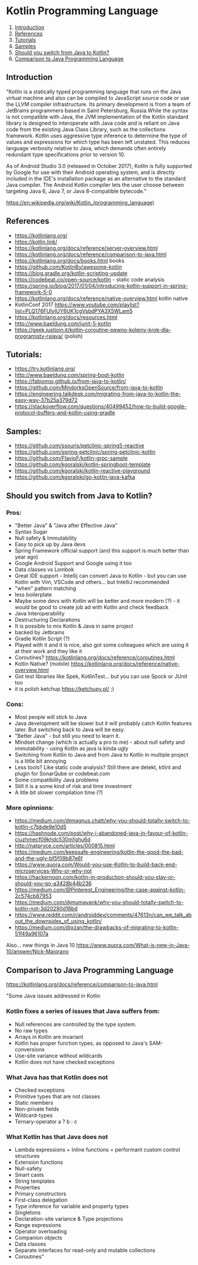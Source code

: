 # Kotlin Programming Language

1. [Introduction](#introduction)
2. [References](#references)
3. [Tutorials](#tutorials)
4. [Samples](#samples)
5. [Should you switch from Java to Kotlin?](#should-you-switch-from-java-to-kotlin)
6. [Comparison to Java Programming Language](#comparison-to-java-programming-language)


## Introduction

"Kotlin is a statically typed programming language that runs on the Java virtual machine and also can be compiled to JavaScript source code or use the LLVM compiler infrastructure. Its primary development is from a team of JetBrains programmers based in Saint Petersburg, Russia.While the syntax is not compatible with Java, the JVM implementation of the Kotlin standard library is designed to interoperate with Java code and is reliant on Java code from the existing Java Class Library, such as the collections framework. Kotlin uses aggressive type inference to determine the type of values and expressions for which type has been left unstated. This reduces language verbosity relative to Java, which demands often entirely redundant type specifications prior to version 10.

As of Android Studio 3.0 (released in October 2017), Kotlin is fully supported by Google for use with their Android operating system, and is directly included in the IDE's installation package as an alternative to the standard Java compiler. The Android Kotlin compiler lets the user choose between targeting Java 6, Java 7, or Java 8-compatible bytecode."

https://en.wikipedia.org/wiki/Kotlin_(programming_language)

## References

* https://kotlinlang.org/
* https://kotlin.link/
* https://kotlinlang.org/docs/reference/server-overview.html
* https://kotlinlang.org/docs/reference/comparison-to-java.html
* https://kotlinlang.org/docs/books.html books
* https://github.com/KotlinBy/awesome-kotlin
* https://blog.gradle.org/kotlin-scripting-update
* https://codebeat.co/open-source/kotlin - static code analysis
* https://spring.io/blog/2017/01/04/introducing-kotlin-support-in-spring-framework-5-0
* https://kotlinlang.org/docs/reference/native-overview.html kotlin native
* KotlinConf 2017 https://www.youtube.com/playlist?list=PLQ176FUIyIUY6UK1cgVsbdPYA3X5WLam5
* https://kotlinlang.org/docs/resources.html
* http://www.baeldung.com/junit-5-kotlin
* https://geek.justjoin.it/kotlin-coroutine-pewno-kolejny-krok-dla-programisty-rxjava/ (polish)


## Tutorials:

* https://try.kotlinlang.org/
* http://www.baeldung.com/spring-boot-kotlin
* https://fabiomsr.github.io/from-java-to-kotlin/
* https://github.com/MindorksOpenSource/from-java-to-kotlin
* https://engineering.talkdesk.com/migrating-from-java-to-kotlin-the-easy-way-37b25a379d72
* https://stackoverflow.com/questions/40499452/how-to-build-google-protocol-buffers-and-kotlin-using-gradle


## Samples:

* https://github.com/ssouris/petclinic-spring5-reactive
* https://github.com/spring-petclinic/spring-petclinic-kotlin
* https://github.com/FlavioF/kotlin-grpc-sample
* https://github.com/kgoralski/kotlin-springboot-template
* https://github.com/kgoralski/kotlin-reactive-playground
* https://github.com/kgoralski/go-kotlin-java-kafka


## Should you switch from Java to Kotlin? 

### Pros:

* "Better Java" & "Java after Effective Java" 
* Syntax Sugar
* Null safety & Immutability
* Easy to pick up by Java devs
* Spring Framework official support (and this support is much better than year ago)
* Google Android Support and Google using it too
* Data classes vs Lombok
* Great IDE support - Intellij can convert Java to Kotlin - but you can use Kotlin with Vim, VSCode and others... but IntelliJ recommended
* "when" pattern matching
* less boilerplate
* Maybe some devs with Kotlin will be better and more modern (?) - it would be good to create job ad with Kotlin and check feedback
* Java Interoperability
* Destructuring Declarations
* It is possible to mix Kotlin & Java in same project
* backed by Jetbrains
* Gradle Kotlin Script (?)
* Played with it and it is nice, also got some colleagues which are using it at their work and they like it
* Coroutines? https://kotlinlang.org/docs/reference/coroutines.html
* Kotlin Native? (mobile) https://kotlinlang.org/docs/reference/native-overview.html
* Got test libraries like Spek, KotlinTest... but you can use Spock or JUnit too
* it is polish ketchup https://ketchupy.pl/ ;)


### Cons: 

* Most people will stick to Java
* Java development will be slower but it will probably catch Kotlin features later. But switching back to Java will be easy.
* "Better Java" - but still you need to learn it.
* Mindset change (which is actually a pro to me) - about null safety and immutability - using Kotlin as java is kinda ugly
* Switching from Kotlin to Java and from Java to Kotlin in multiple project is a little bit annoying
* Less tools? Like static code analysis? Still there are detekt, ktlint and plugin for SonarQube or codebeat.com
* Some compatibility Java problems
* Still it is a some kind of risk and time investment
* A litle bit slower compilation time (?)

### More opinnions: 
* https://medium.com/@magnus.chatt/why-you-should-totally-switch-to-kotlin-c7bbde9e10d5
* https://hashnode.com/post/why-i-abandoned-java-in-favour-of-kotlin-ciuzhmecf09khdc530m1ghu6d
* http://natpryce.com/articles/000815.html
* https://medium.com/keepsafe-engineering/kotlin-the-good-the-bad-and-the-ugly-bf5f09b87e6f
* https://www.quora.com/Would-you-use-Kotlin-to-build-back-end-microservices-Why-or-why-not
* https://hackernoon.com/kotlin-in-production-should-you-stay-or-should-you-go-a3428b44b236
* https://medium.com/@Pinterest_Engineering/the-case-against-kotlin-2c574cb87953
* https://medium.com/@mumayank/why-you-should-totally-switch-to-kotlin-not-3d20290d18bd
* https://www.reddit.com/r/androiddev/comments/47613n/can_we_talk_about_the_downsides_of_using_kotlin/
* https://medium.com/@xzan/the-drawbacks-of-migrating-to-kotlin-51f49a96107a

Also... new things in Java 10 https://www.quora.com/What-is-new-in-Java-10/answer/Nick-Maiorano



## Comparison to Java Programming Language
https://kotlinlang.org/docs/reference/comparison-to-java.html

"Some Java issues addressed in Kotlin

### Kotlin fixes a series of issues that Java suffers from:
* Null references are controlled by the type system.
* No raw types
* Arrays in Kotlin are invariant
* Kotlin has proper function types, as opposed to Java's SAM-conversions
* Use-site variance without wildcards
* Kotlin does not have checked exceptions
### What Java has that Kotlin does not
* Checked exceptions
* Primitive types that are not classes
* Static members
* Non-private fields
* Wildcard-types
* Ternary-operator a ? b : c

### What Kotlin has that Java does not
* Lambda expressions + Inline functions = performant custom control structures
* Extension functions
* Null-safety
* Smart casts
* String templates
* Properties
* Primary constructors
* First-class delegation
* Type inference for variable and property types
* Singletons
* Declaration-site variance & Type projections
* Range expressions
* Operator overloading
* Companion objects
* Data classes
* Separate interfaces for read-only and mutable collections
* Coroutines"
